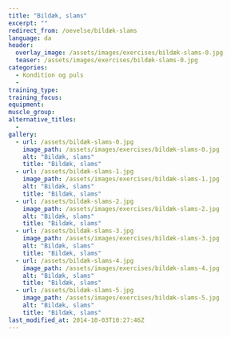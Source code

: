 ```yaml
---
title: "Bildæk, slams"
excerpt: ""
redirect_from: /oevelse/bildæk-slams
language: da
header:
  overlay_image: /assets/images/exercises/bildæk-slams-0.jpg
  teaser: /assets/images/exercises/bildæk-slams-0.jpg
categories:
  - Kondition og puls
  - 
training_type: 
training_focus: 
equipment:
muscle_group:
alternative_titles:
  - 
gallery:
  - url: /assets/bildæk-slams-0.jpg
    image_path: /assets/images/exercises/bildæk-slams-0.jpg
    alt: "Bildæk, slams"
    title: "Bildæk, slams"
  - url: /assets/bildæk-slams-1.jpg
    image_path: /assets/images/exercises/bildæk-slams-1.jpg
    alt: "Bildæk, slams"
    title: "Bildæk, slams"
  - url: /assets/bildæk-slams-2.jpg
    image_path: /assets/images/exercises/bildæk-slams-2.jpg
    alt: "Bildæk, slams"
    title: "Bildæk, slams"
  - url: /assets/bildæk-slams-3.jpg
    image_path: /assets/images/exercises/bildæk-slams-3.jpg
    alt: "Bildæk, slams"
    title: "Bildæk, slams"
  - url: /assets/bildæk-slams-4.jpg
    image_path: /assets/images/exercises/bildæk-slams-4.jpg
    alt: "Bildæk, slams"
    title: "Bildæk, slams"
  - url: /assets/bildæk-slams-5.jpg
    image_path: /assets/images/exercises/bildæk-slams-5.jpg
    alt: "Bildæk, slams"
    title: "Bildæk, slams"
last_modified_at: 2014-10-03T10:27:46Z
---
```



